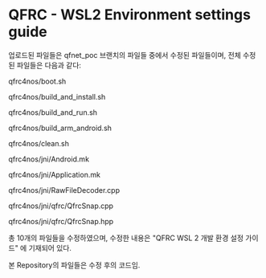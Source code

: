 # QFRC - WSL2 Environment settings guide 

업로드된 파일들은 qfnet_poc 브랜치의 파일들 중에서 수정된 파일들이며, 전체 수정된 파일들은 다음과 같다: 

qfrc4nos/boot.sh

qfrc4nos/build_and_install.sh

qfrc4nos/build_and_run.sh

qfrc4nos/build_arm_android.sh

qfrc4nos/clean.sh

qfrc4nos/jni/Android.mk

qfrc4nos/jni/Application.mk

qfrc4nos/jni/RawFileDecoder.cpp

qfrc4nos/jni/qfrc/QfrcSnap.cpp

qfrc4nos/jni/qfrc/QfrcSnap.hpp

총 10개의 파일들을 수정하였으며, 수정한 내용은 "QFRC WSL 2 개발 환경 설정 가이드" 에 기재되어 있다.

본 Repository의 파일들은 수정 후의 코드임.
